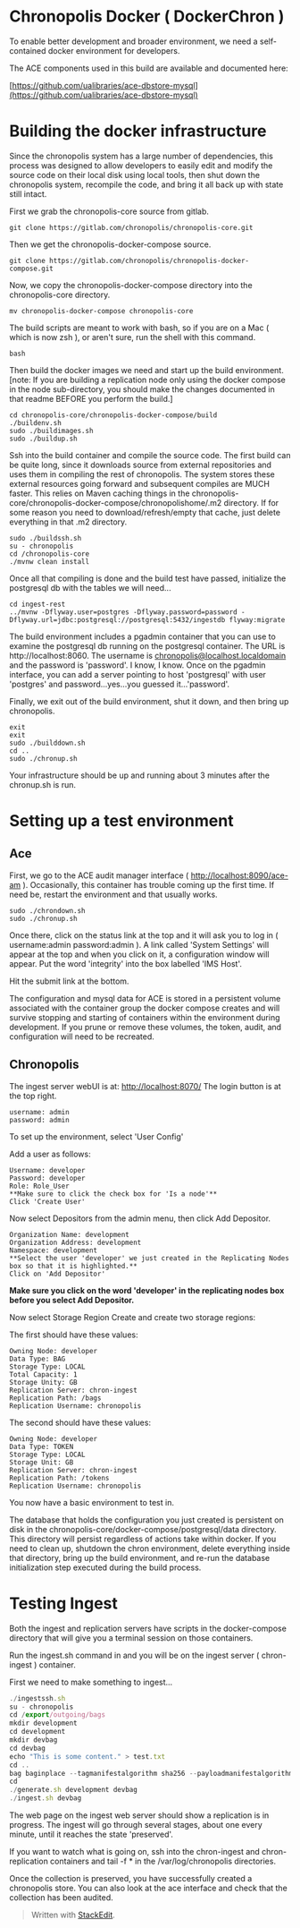 # Chronopolis Docker ( DockerChron )

To enable better development and broader environment, we need a self-contained docker environment for developers.

The ACE components used in this build are available and documented here:

[https://github.com/ualibraries/ace-dbstore-mysql](https://github.com/ualibraries/ace-dbstore-mysql)

# Building the docker infrastructure

Since the chronopolis system has a large number of dependencies, this process was designed to allow developers to easily edit and modify the source code on their local disk using local tools, then shut down the chronopolis system, recompile the code, and bring it all back up with state still intact.

First we grab the chronopolis-core source from gitlab.
```
git clone https://gitlab.com/chronopolis/chronopolis-core.git
```
Then we get the chronopolis-docker-compose source.
```
git clone https://gitlab.com/chronopolis/chronopolis-docker-compose.git
```
Now, we copy the chronopolis-docker-compose directory into the chronopolis-core directory.
```
mv chronopolis-docker-compose chronopolis-core
```
The build scripts are meant to work with bash, so if you are on a Mac ( which is now zsh ), or aren't sure, run the shell with this command.
```
bash
```
Then build the docker images we need and start up the build environment.
[note: If you are building a replication node only using the docker compose in the node sub-directory, you should make the changes documented in that readme BEFORE you perform the build.]
```
cd chronopolis-core/chronopolis-docker-compose/build
./buildenv.sh
sudo ./buildimages.sh
sudo ./buildup.sh
```
Ssh into the build container and compile the source code. The first build can be quite long, since it downloads source from external repositories and uses them in compiling the rest of chronopolis.  The system stores these external resources going forward and subsequent compiles are MUCH faster.  This relies on Maven caching things in the chronopolis-core/chronopolis-docker-compose/chronopolishome/.m2 directory.  If for some reason you need to download/refresh/empty that cache, just delete everything in that .m2 directory.
```
sudo ./buildssh.sh
su - chronopolis
cd /chronopolis-core
./mvnw clean install
```
Once all that compiling is done and the build test have passed, initialize the postgresql db with the tables we will need...
```
cd ingest-rest
../mvnw -Dflyway.user=postgres -Dflyway.password=password -Dflyway.url=jdbc:postgresql://postgresql:5432/ingestdb flyway:migrate
```
The build environment includes a pgadmin container that you can use to examine the postgresql db running on the postgresql container.  The URL is http://localhost:8060.  The username is chronopolis@localhost.localdomain and the password is 'password'.  I know, I know.  Once on the pgadmin interface, you can add a server pointing to host 'postgresql' with user 'postgres' and password...yes...you guessed it...'password'.

Finally, we exit out of the build environment, shut it down, and then bring up chronopolis.
```
exit
exit
sudo ./builddown.sh
cd ..
sudo ./chronup.sh
```

Your infrastructure should be up and running about 3 minutes after the chronup.sh is run.

# Setting up a test environment

## Ace

First, we go to the ACE audit manager interface ( [http://localhost:8090/ace-am](http://localhost:8090/ace-am)  ).  Occasionally, this container has trouble coming up the first time.  If need be, restart the environment and that usually works.
```
sudo ./chrondown.sh
sudo ./chronup.sh
```
Once there, click on the status link at the top and it will ask you to log in ( username:admin password:admin ).  A link called 'System Settings' will appear at the top and when you click on it, a configuration window will appear.  Put the word 'integrity' into the box labelled 'IMS Host'.

Hit the submit link at the bottom.

The configuration and mysql data for ACE is stored in a persistent volume associated with the container group the docker compose creates and will survive stopping and starting of containers within the environment during development.  If you prune or remove these volumes, the token, audit, and configuration will need to be recreated.

## Chronopolis

The ingest server webUI is at: [http://localhost:8070/](http://localhost:8070/)  The login button is at the top right.

```
username: admin
password: admin
```

To set up the environment, select 'User Config'

Add a user as follows:

```
Username: developer
Password: developer
Role: Role_User
**Make sure to click the check box for 'Is a node'**
Click 'Create User'
```

Now select Depositors from the admin menu, then click Add Depositor.

```
Organization Name: development
Organization Address: development
Namespace: development
**Select the user 'developer' we just created in the Replicating Nodes box so that it is highlighted.**
Click on 'Add Depositor'
```

**Make sure you click on the word 'developer' in the replicating nodes box before you select Add Depositor.**

Now select Storage Region Create and create two storage regions:

The first should have these values:
```
Owning Node: developer
Data Type: BAG
Storage Type: LOCAL
Total Capacity: 1
Storage Unity: GB
Replication Server: chron-ingest
Replication Path: /bags
Replication Username: chronopolis
```

The second should have these values:
```
Owning Node: developer
Data Type: TOKEN
Storage Type: LOCAL
Storage Unit: GB
Replication Server: chron-ingest
Replication Path: /tokens
Replication Username: chronopolis
```

You now have a basic environment to test in.

The database that holds the configuration you just created is persistent on disk in the chronopolis-core/docker-compose/postgresql/data directory.  This directory will persist regardless of actions take within docker.  If you need to clean up, shutdown the chron environment, delete everything inside that directory, bring up the build environment, and re-run the database initialization step executed during the build process.

# Testing Ingest

Both the ingest and replication servers have scripts in the docker-compose directory that will give you a terminal session on those containers.

Run the ingest.sh command in  and you will be on the ingest server ( chron-ingest ) container.

First we need to make something to ingest...

```jsx
./ingestssh.sh
su - chronopolis
cd /export/outgoing/bags
mkdir development
cd development
mkdir devbag
cd devbag
echo "This is some content." > test.txt
cd ..
bag baginplace --tagmanifestalgorithm sha256 --payloadmanifestalgorithm sha256 devbag
cd
./generate.sh development devbag
./ingest.sh devbag
```

The web page on the ingest web server should show a replication is in progress.  The ingest will go through several stages, about one every minute, until it reaches the state 'preserved'.

If you want to watch what is going on, ssh into the chron-ingest and chron-replication containers and tail -f * in the /var/log/chronopolis directories.

Once the collection is preserved, you have successfully created a chronopolis store.  You can also look at the ace interface and check that the collection has been audited.

> Written with [StackEdit](https://stackedit.io/).


